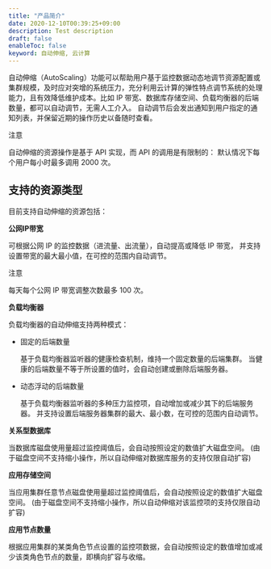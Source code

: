 ```yaml
---
title: "产品简介"
date: 2020-12-10T00:39:25+09:00
description: Test description
draft: false
enableToc: false
keyword: 自动伸缩, 云计算
---
```





自动伸缩（AutoScaling）功能可以帮助用户基于监控数据动态地调节资源配置或集群规模，及时应对突增的系统压力，充分利用云计算的弹性特点调节系统的处理能力，且有效降低维护成本。比如 IP 带宽、数据库存储空间、负载均衡器的后端数量，都可以自动调节，无需人工介入。 自动调节后会发出通知到用户指定的通知列表，并保留近期的操作历史以备随时查看。


注意

自动伸缩的资源操作是基于 API 实现，而 API 的调用是有限制的： 默认情况下每个用户每小时最多调用 2000 次。

## 支持的资源类型

目前支持自动伸缩的资源包括：

**公网IP带宽**

可根据公网 IP 的监控数据（进流量、出流量），自动提高或降低 IP 带宽， 并支持设置带宽的最大最小值，在可控的范围内自动调节。

注意

每天每个公网 IP 带宽调整次数最多 100 次。

**负载均衡器**

负载均衡器的自动伸缩支持两种模式：

* 固定的后端数量

  基于负载均衡器监听器的健康检查机制，维持一个固定数量的后端集群。 当健康的后端数量不等于所设置的值时，会自动创建或删除后端服务器。

* 动态浮动的后端数量


  基于负载均衡器监听器的多种压力监控项，自动增加或减少其下的后端服务器。 并支持设置后端服务器集群的最大、最小数，在可控的范围内自动调节。


**关系型数据库**

当数据库磁盘使用量超过监控阈值后，会自动按照设定的数值扩大磁盘空间。 (由于磁盘空间不支持缩小操作，所以自动伸缩对数据库服务的支持仅限自动扩容)

**应用存储空间**

当应用集群任意节点磁盘使用量超过监控阈值后，会自动按照设定的数值扩大磁盘空间。 (由于磁盘空间不支持缩小操作，所以自动伸缩对该监控项的支持仅限自动扩容)

**应用节点数量**

根据应用集群的某类角色节点设置的监控项数据，会自动按照设定的数值增加或减少该类角色节点的数量，即横向扩容与收缩。

